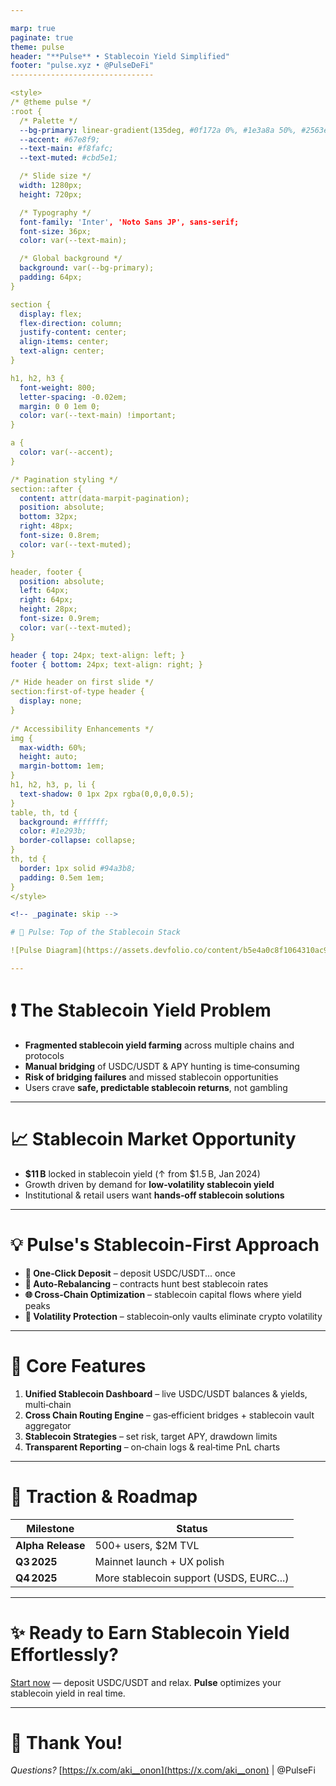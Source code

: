 ```yaml
---

marp: true
paginate: true
theme: pulse
header: "**Pulse** • Stablecoin Yield Simplified"
footer: "pulse.xyz • @PulseDeFi"
--------------------------------

<style>
/* @theme pulse */
:root {
  /* Palette */
  --bg-primary: linear-gradient(135deg, #0f172a 0%, #1e3a8a 50%, #2563eb 100%);
  --accent: #67e8f9;
  --text-main: #f8fafc;
  --text-muted: #cbd5e1;

  /* Slide size */
  width: 1280px;
  height: 720px;

  /* Typography */
  font-family: 'Inter', 'Noto Sans JP', sans-serif;
  font-size: 36px;
  color: var(--text-main);

  /* Global background */
  background: var(--bg-primary);
  padding: 64px;
}

section {
  display: flex;
  flex-direction: column;
  justify-content: center;
  align-items: center;
  text-align: center;
}

h1, h2, h3 {
  font-weight: 800;
  letter-spacing: -0.02em;
  margin: 0 0 1em 0;
  color: var(--text-main) !important;
}

a {
  color: var(--accent);
}

/* Pagination styling */
section::after {
  content: attr(data-marpit-pagination);
  position: absolute;
  bottom: 32px;
  right: 48px;
  font-size: 0.8rem;
  color: var(--text-muted);
}

header, footer {
  position: absolute;
  left: 64px;
  right: 64px;
  height: 28px;
  font-size: 0.9rem;
  color: var(--text-muted);
}

header { top: 24px; text-align: left; }
footer { bottom: 24px; text-align: right; }

/* Hide header on first slide */
section:first-of-type header {
  display: none;
}
  
/* Accessibility Enhancements */
img {
  max-width: 60%;
  height: auto;
  margin-bottom: 1em;
}
h1, h2, h3, p, li {
  text-shadow: 0 1px 2px rgba(0,0,0,0.5);
}
table, th, td {
  background: #ffffff;
  color: #1e293b;
  border-collapse: collapse;
}
th, td {
  border: 1px solid #94a3b8;
  padding: 0.5em 1em;
}
</style>

<!-- _paginate: skip -->

# 🧠 Pulse: Top of the Stablecoin Stack

![Pulse Diagram](https://assets.devfolio.co/content/b5e4a0c8f1064310ac926bc59c390e57/ed12e23e-93eb-40e9-b75f-91a81510e193.png)

---
```


# ❗ The Stablecoin Yield Problem

* **Fragmented stablecoin yield farming** across multiple chains and protocols
* **Manual bridging** of USDC/USDT & APY hunting is time‑consuming
* **Risk of bridging failures** and missed stablecoin opportunities
* Users crave **safe, predictable stablecoin returns**, not gambling

---

# 📈 Stablecoin Market Opportunity

* **\$11 B** locked in stablecoin yield (↑ from \$1.5 B, Jan 2024)
* Growth driven by demand for **low‑volatility stablecoin yield**
* Institutional & retail users want **hands‑off stablecoin solutions**

---

# 💡 Pulse's Stablecoin-First Approach

* **🚀 One‑Click Deposit** – deposit USDC/USDT... once
* **🔁 Auto‑Rebalancing** – contracts hunt best stablecoin rates
* **🌐 Cross‑Chain Optimization** – stablecoin capital flows where yield peaks
* **🧯 Volatility Protection** – stablecoin‑only vaults eliminate crypto volatility

---

# 🔑 Core Features

1. **Unified Stablecoin Dashboard** – live USDC/USDT balances & yields, multi‑chain
2. **Cross Chain Routing Engine** – gas‑efficient bridges + stablecoin vault aggregator
3. **Stablecoin Strategies** – set risk, target APY, drawdown limits
4. **Transparent Reporting** – on‑chain logs & real‑time PnL charts

---

# 🚀 Traction & Roadmap

| Milestone         | Status                                    |
| ----------------- | ----------------------------------------- |
| **Alpha Release** | 500+ users, \$2M TVL                      |
| **Q3 2025**       | Mainnet launch + UX polish                |
| **Q4 2025**       |  More stablecoin support (USDS, EURC...)  |

---

# ✨ Ready to Earn Stablecoin Yield Effortlessly?

[Start now](https://pulse.xyz) — deposit USDC/USDT and relax.
**Pulse** optimizes your stablecoin yield in real time.

---

# 🙏 Thank You!

*Questions?*
[https://x.com/aki__onon](https://x.com/aki__onon) | @PulseFi
